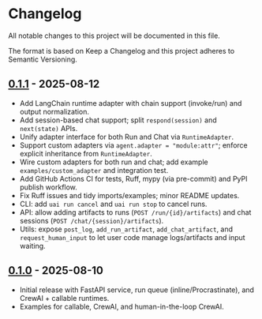 # Changelog

All notable changes to this project will be documented in this file.

The format is based on Keep a Changelog and this project adheres to Semantic Versioning.

## [0.1.1] - 2025-08-12

- Add LangChain runtime adapter with chain support (invoke/run) and output normalization.
- Add session-based chat support; split `respond(session)` and `next(state)` APIs.
- Unify adapter interface for both Run and Chat via `RuntimeAdapter`.
- Support custom adapters via `agent.adapter = "module:attr"`; enforce explicit inheritance from `RuntimeAdapter`.
- Wire custom adapters for both run and chat; add example `examples/custom_adapter` and integration test.
- Add GitHub Actions CI for tests, Ruff, mypy (via pre-commit) and PyPI publish workflow.
- Fix Ruff issues and tidy imports/examples; minor README updates.
- CLI: add `uai run cancel` and `uai run stop` to cancel runs.
- API: allow adding artifacts to runs (`POST /run/{id}/artifacts`) and chat sessions (`POST /chat/{session}/artifacts`).
- Utils: expose `post_log`, `add_run_artifact`, `add_chat_artifact`, and `request_human_input` to let user code manage logs/artifacts and input waiting.

## [0.1.0] - 2025-08-10

- Initial release with FastAPI service, run queue (inline/Procrastinate), and CrewAI + callable runtimes.
- Examples for callable, CrewAI, and human-in-the-loop CrewAI.

[0.1.1]: https://github.com/your-org/unified-agent-interface/releases/tag/0.1.1
[0.1.0]: https://github.com/your-org/unified-agent-interface/releases/tag/0.1.0
